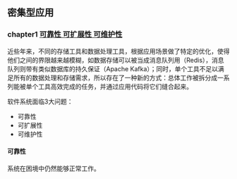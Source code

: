 

## 密集型应用

### chapter1 [可靠性 可扩展性 可维护性](https://github.com/Vonng/ddia/blob/master/ch1.md)

近些年来，不同的存储工具和数据处理工具，根据应用场景做了特定的优化，使得他们之间的界限越来越模糊，如数据存储可以被当成消息队列用（Redis），消息队列则带有类似数据库的持久保证（Apache Kafka）；同时，单个工具不足以满足所有的数据处理和存储需求，所以存在了一种新的方式：总体工作被拆分成一系列能被单个工具高效完成的任务，并通过应用代码将它们缝合起来。

软件系统面临3大问题：

- 可靠性
- 可扩展性
- 可维护性

#### 可靠性

系统在困境中仍然能够正常工作。


